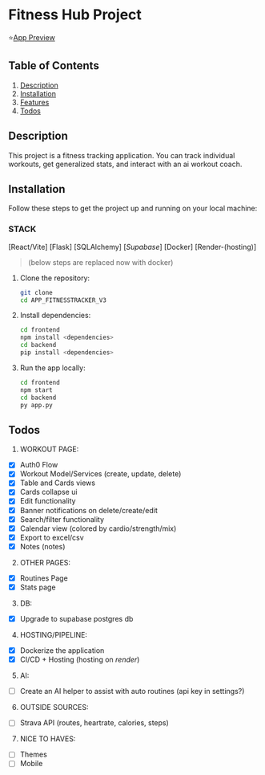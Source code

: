# Fitness Hub Project
⭐[App Preview](https://reactapp-fitnesshub-frontend.onrender.com)

## Table of Contents
1. [Description](#description)
2. [Installation](#installation)
3. [Features](#features)
4. [Todos](#todos)

## Description
This project is a fitness tracking application. You can track individual workouts, get generalized stats, and interact with an ai workout coach.

## Installation
Follow these steps to get the project up and running on your local machine:

### STACK
[React/Vite]
[Flask] [SQLAlchemy] [*Supabase*]
[Docker]
[Render-(hosting)]

> (below steps are replaced now with docker)
1. Clone the repository:
    ```bash
    git clone
    cd APP_FITNESSTRACKER_V3
    ```

2. Install dependencies:
    ```bash
    cd frontend
    npm install <dependencies>
    cd backend
    pip install <dependencies>
    ```

3. Run the app locally:
    ```bash
    cd frontend
    npm start
    cd backend
    py app.py
    ```

## Todos
1. WORKOUT PAGE:
- [x] Auth0 Flow
- [x] Workout Model/Services (create, update, delete)
- [x] Table and Cards views
- [x] Cards collapse ui
- [x] Edit functionality
- [x] Banner notifications on delete/create/edit
- [x] Search/filter functionality
- [x] Calendar view (colored by cardio/strength/mix)
- [x] Export to excel/csv
- [x] Notes (notes)
2. OTHER PAGES:
- [x] Routines Page 
- [x] Stats page
3. DB:
- [X] Upgrade to supabase postgres db
4. HOSTING/PIPELINE:
- [x] Dockerize the application
- [x] CI/CD + Hosting (hosting on *render*)
5. AI:
- [ ] Create an AI helper to assist with auto routines (api key in settings?)
6. OUTSIDE SOURCES:
- [ ] Strava API (routes, heartrate, calories, steps)
7. NICE TO HAVES:
- [ ] Themes
- [ ] Mobile
